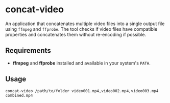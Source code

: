 # concat-video
An application that concatenates multiple video files into a single output file using `ffmpeg` and `ffprobe`. The tool checks if video files have compatible properties and concatenates them without re-encoding if possible.

## Requirements

- **ffmpeg** and **ffprobe** installed and available in your system's `PATH`.

## Usage

`concat-video /path/to/folder video001.mp4,video002.mp4,video003.mp4 combined.mp4`
